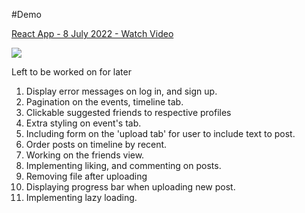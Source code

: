 #Demo
<a href="https://www.loom.com/share/46fd4976d5bc4609ba17c64204a764bc">
<p>React App - 8 July 2022 - Watch Video</p>
<img style="max-width:300px;" src="https://cdn.loom.com/sessions/thumbnails/46fd4976d5bc4609ba17c64204a764bc-with-play.gif">
</a>

Left to be worked on for later

1. Display error messages on log in, and sign up.
2. Pagination on the events, timeline tab.
3. Clickable suggested friends to respective profiles
4. Extra styling on event's tab.
5. Including form on the 'upload tab' for user to include text to post.
6. Order posts on timeline by recent.
7. Working on the friends view.
8. Implementing liking, and commenting on posts.
9. Removing file after uploading
10. Displaying progress bar when uploading new post.
11. Implementing lazy loading.
